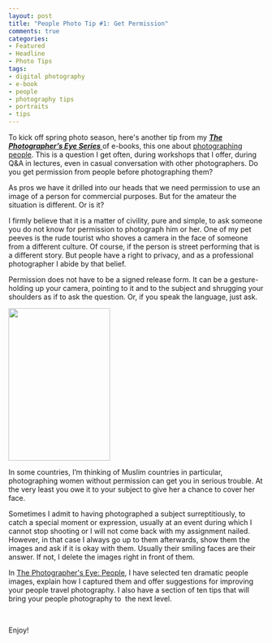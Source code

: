```yaml
---
layout: post
title: "People Photo Tip #1: Get Permission"
comments: true
categories:
- Featured
- Headline
- Photo Tips
tags:
- digital photography
- e-book
- people
- photography tips
- portraits
- tips
---
```

To kick off spring photo season, here's another tip from my <a href="http://shop.lesterpickerphoto.com/"><em><strong>The Photographer’s Eye Series</strong></em> </a>of e-books, this one about <a href="http://shop.lesterpickerphoto.com/page/102">photographing people</a>. This is a question I get often, during workshops that I offer, during Q&amp;A in lectures, even in casual conversation with other photographers. Do you get permission from people before photographing them?

As pros we have it drilled into our heads that we need permission to use an image of a person for commercial purposes. But for the amateur the situation is different. Or is it?

I firmly believe that it is a matter of civility, pure and simple, to ask someone you do not know for permission to photograph him or her. One of my pet peeves is the rude tourist who shoves a camera in the face of someone from a different culture. Of course, if the person is street performing that is a different story. But people have a right to privacy, and as a professional photographer I abide by that belief.

Permission does not have to be a signed release form. It can be a gesture- holding up your camera, pointing to it and to the subject and shrugging your shoulders as if to ask the question. Or, if you speak the language, just ask.

<a href="http://blog.lesterpickerphoto.com/wp-content/uploads/2013/04/2006-11-ecuador1746.jpg"><img class="size-medium wp-image-2711" title="Winning Smile" src="http://blog.lesterpickerphoto.com/wp-content/uploads/2013/04/2006-11-ecuador1746-200x300.jpg" alt="" width="200" height="300"></a>

In some countries, I’m thinking of Muslim countries in particular, photographing women without permission can get you in serious trouble. At the very least you owe it to your subject to give her a chance to cover her face.

Sometimes I admit to having photographed a subject surreptitiously, to catch a special moment or expression, usually at an event during which I cannot stop shooting or I will not come back with my assignment nailed. However, in that case I always go up to them afterwards, show them the images and ask if it is okay with them. Usually their smiling faces are their answer. If not, I delete the images right in front of them.

In <a href="http://shop.lesterpickerphoto.com/page/102">The Photographer's Eye: People</a>, I have selected ten dramatic people images, explain how I captured them and offer suggestions for improving your people travel photography. I also have a section of ten tips that will bring your people photography to  the next level.

 

Enjoy!

 